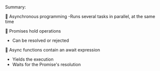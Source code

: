 Summary:

 Asynchronous programming -Runs several tasks in parallel, at the same time

 Promises hold operations
  - Can be resolved or rejected

 Async functions contain an await expression
  - Yields the execution
  - Waits for the Promise's resolution

